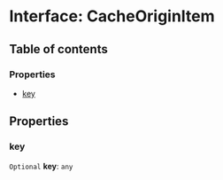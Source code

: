 # Interface: CacheOriginItem

## Table of contents

### Properties

* [key](/auto-docs/utils/interfaces/CacheOriginItem.md#key)

## Properties

### key

`Optional` **key**: `any`
